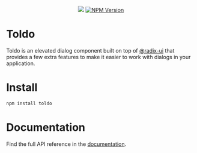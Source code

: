 <p align="center">
    <img src="https://toldo.vercel.app/readme.png">
    <a href="https://www.npmjs.com/package/toldo">
        <img src="https://img.shields.io/npm/v/toldo" alt="NPM Version" />
    </a>
</p>

 # Toldo

Toldo is an elevated dialog component built on top of [@radix-ui](https://www.radix-ui.com/primitives/docs/components/dialog) that provides a few extra features to make it easier to work with dialogs in your application.

# Install

```bash
npm install toldo
```

# Documentation

Find the full API reference in the [documentation](https://toldo.vercel.app/).